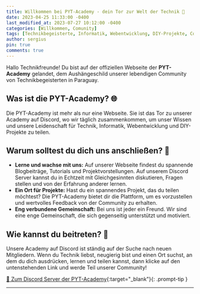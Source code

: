 ```yaml
---
title: Willkommen bei PYT-Academy - dein Tor zur Welt der Technik 🎉
date: 2023-04-25 11:33:00 -0400
last_modified_at: 2023-07-27 10:12:00 -0400
categories: [Willkommen, Comunity]
tags: [Technikbegeisterte, Informatik, Webentwicklung, DIY-Projekte, Comunity, PYT-Academy]
author: sergius
pin: true
comments: true
---
```


Hallo Technikfreunde! Du bist auf der offiziellen Webseite der **PYT-Academy** gelandet, dem Aushängeschild unserer lebendigen Community von Technikbegeisterten in Paraguay.

## Was ist die PYT-Academy? 🌐

Die PYT-Academy ist mehr als nur eine Webseite. Sie ist das Tor zu unserer Academy auf Discord, wo wir täglich zusammenkommen, um unser Wissen und unsere Leidenschaft für Technik, Informatik, Webentwicklung und DIY-Projekte zu teilen. 

## Warum solltest du dich uns anschließen? 🚀

- **Lerne und wachse mit uns:** Auf unserer Webseite findest du spannende Blogbeiträge, Tutorials und Projektvorstellungen. Auf unserem Discord Server kannst du in Echtzeit mit Gleichgesinnten diskutieren, Fragen stellen und von der Erfahrung anderer lernen.
- **Ein Ort für Projekte:** Hast du ein spannendes Projekt, das du teilen möchtest? Die PYT-Academy bietet dir die Plattform, um es vorzustellen und wertvolles Feedback von der Community zu erhalten.
- **Eng verbundene Gemeinschaft:** Bei uns ist jeder ein Freund. Wir sind eine enge Gemeinschaft, die sich gegenseitig unterstützt und motiviert.

## Wie kannst du beitreten? 🌟

Unsere Academy auf Discord ist ständig auf der Suche nach neuen Mitgliedern. Wenn du Technik liebst, neugierig bist und einen Ort suchst, an dem du dich ausdrücken, lernen und teilen kannst, dann klicke auf den untenstehenden Link und werde Teil unserer Community!

[🔗 Zum Discord Server der PYT-Academy](https://discord.gg/WxaJcnuXAh){:target="_blank"}{: .prompt-tip }

---

